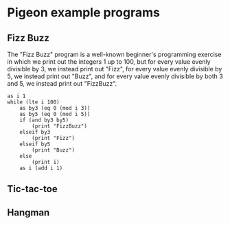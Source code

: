 
# Pigeon example programs

## Fizz Buzz

The "Fizz Buzz" program is a well-known beginner's programming exercise in which we print out the integers 1 up to 100, but for every value evenly divisible by 3, we instead print out "Fizz", for every value evenly divisible by 5, we instead print out "Buzz", and for every value evenly divisible by both 3 and 5, we instead print out "FizzBuzz".

```
as i 1
while (lte i 100)
    as by3 (eq 0 (mod i 3))
    as by5 (eq 0 (mod i 5))
    if (and by3 by5)
        (print "FizzBuzz")
    elseif by3
        (print "Fizz")
    elseif by5
        (print "Buzz")
    else
        (print i)
    as i (add i 1)
```

## Tic-tac-toe


## Hangman



